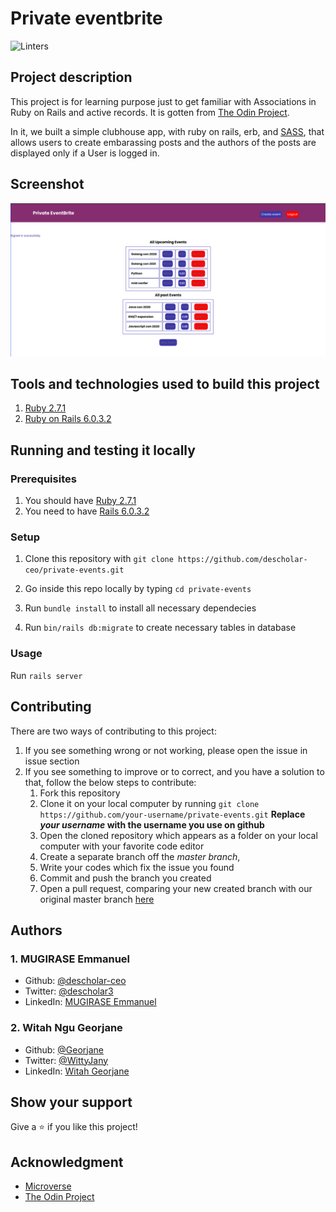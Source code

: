 # Private eventbrite

![Linters](https://github.com/descholar-ceo/private-events/workflows/Linters/badge.svg)

## Project description
This project is for learning purpose just to get familiar with Associations in Ruby on Rails and active records. It is gotten from [The Odin Project](https://www.theodinproject.com/lessons/associations).

In it, we built a simple clubhouse app, with ruby on rails, erb, and [SASS](https://sass-lang.com/), that allows users to create embarassing posts and the authors of the posts are displayed only if a User is logged in.

## Screenshot
![](app/assets/images/screenshots/scr-sht.png)

## Tools and technologies used to build this project
1. [Ruby 2.7.1](https://www.ruby-lang.org/en/news/2020/03/31/ruby-2-7-1-released/)
1. [Ruby on Rails 6.0.3.2](https://weblog.rubyonrails.org/2020/6/17/Rails-6-0-3-2-has-been-released/)

## Running and testing it locally

### Prerequisites
1. You should have [Ruby 2.7.1](https://www.ruby-lang.org/en/news/2020/03/31/ruby-2-7-1-released/)
1. You need to have [Rails 6.0.3.2](https://weblog.rubyonrails.org/2020/6/17/Rails-6-0-3-2-has-been-released/)

### Setup
1. Clone this repository with `git clone https://github.com/descholar-ceo/private-events.git`

1. Go inside this repo locally by typing `cd private-events`

1. Run `bundle install` to install all necessary dependecies

1. Run `bin/rails db:migrate` to create necessary tables in database

### Usage
Run `rails server`

## Contributing
There are two ways of contributing to this project:

1. If you see something wrong or not working, please open the issue in issue section
1. If you see something to improve or to correct, and you have a solution to that, follow the below steps to contribute:
    1. Fork this repository
    1. Clone it on your local computer by running `git clone https://github.com/your-username/private-events.git` __Replace *your username* with the username you use on github__
    1. Open the cloned repository which appears as a folder on your local computer with your favorite code editor
    1. Create a separate branch off the *master branch*,
    1. Write your codes which fix the issue you found
    1. Commit and push the branch you created
    1. Open a pull request, comparing your new created branch with our original master branch [here](https://github.com/Georjane/private-events)

## Authors
### 1. MUGIRASE Emmanuel
* Github: [@descholar-ceo](https://github.com/descholar-ceo)
* Twitter: [@descholar3](https://twitter.com/descholar3)
* LinkedIn: [MUGIRASE Emmanuel](https://www.linkedin.com/in/mugirase-emmanuel)

### 2. Witah Ngu Georjane
* Github: [@Georjane](https://github.com/Georjane)
* Twitter: [@WittyJany](https://twitter.com/WittyJany)
* LinkedIn: [Witah Georjane](https://www.linkedin.com/in/witah-georjane)

## Show your support 
Give a ⭐️ if you like this project!

## Acknowledgment
* [Microverse](https://www.microvese.org)
* [The Odin Project](https://www.theodinproject.com)
